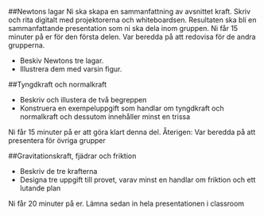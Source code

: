 ##Newtons lagar
Ni ska skapa en sammanfattning av avsnittet kraft. Skriv och rita digitalt med projektorerna och whiteboardsen. Resultaten 
ska bli en sammanfattande presentation som ni ska dela inom gruppen. Ni får 15 minuter på er för den första 
delen. Var beredda på att redovisa för de andra grupperna. 

* Beskiv Newtons tre lagar. 
* Illustrera dem med varsin figur. 



##Tyngdkraft och normalkraft
* Beskriv och illustera de två begreppen
* Konstruera en exempeluppgift som handlar om tyngdkraft och normalkraft och dessutom innehåller minst en trissa

Ni får 15 minuter på er att göra klart denna del. Återigen: Var beredda på att presentera för övriga grupper

##Gravitationskraft, fjädrar och friktion
* Beskriv de tre krafterna
* Designa tre uppgift till provet, varav minst en handlar om friktion och ett lutande plan

Ni får 20 minuter på er. Lämna sedan in hela presentationen i classroom 